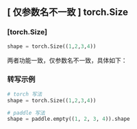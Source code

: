 ## [ 仅参数名不一致 ] torch.Size

### [torch.Size]

```python
shape = torch.Size((1,2,3,4))
```

两者功能一致，仅参数名不一致，具体如下：

### 转写示例
```python
# torch 写法
shape = torch.Size((1,2,3,4))

# paddle 写法
shape = paddle.empty((1, 2, 3, 4)).shape
```
